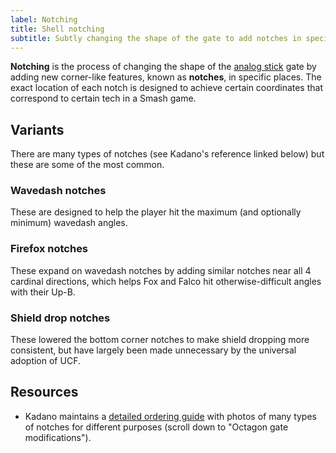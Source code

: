 ```yaml
---
label: Notching
title: Shell notching
subtitle: Subtly changing the shape of the gate to add notches in specific places makes hitting certain analog values easier.
---
```


**Notching** is the process of changing the shape of the [analog stick](/sticks) gate by adding new corner-like features, known as **notches**, in specific places. The exact location of each notch is designed to achieve certain coordinates that correspond to certain tech in a Smash game.

## Variants

There are many types of notches (see Kadano's reference linked below) but these are some of the most common.

### Wavedash notches

These are designed to help the player hit the maximum (and optionally minimum) wavedash angles.

### Firefox notches

These expand on wavedash notches by adding similar notches near all 4 cardinal directions, which helps Fox and Falco hit otherwise-difficult angles with their Up-B.

### Shield drop notches

These lowered the bottom corner notches to make shield dropping more consistent, but have largely been made unnecessary by the universal adoption of UCF.

## Resources

- Kadano maintains a [detailed ordering guide](https://kadano.net/SSBM/GCC/) with photos of many types of notches for different purposes (scroll down to "Octagon gate modifications").
